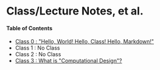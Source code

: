 # Class/Lecture Notes, et al.

#### Table of Contents

* [Class 0 : "Hello, World!  Hello, Class!  Hello, Markdown!"](class0.md)
* Class 1 : No Class
* Class 2 : No Class
* [Class 3 : What is "Computational Design"?](class3.md)
